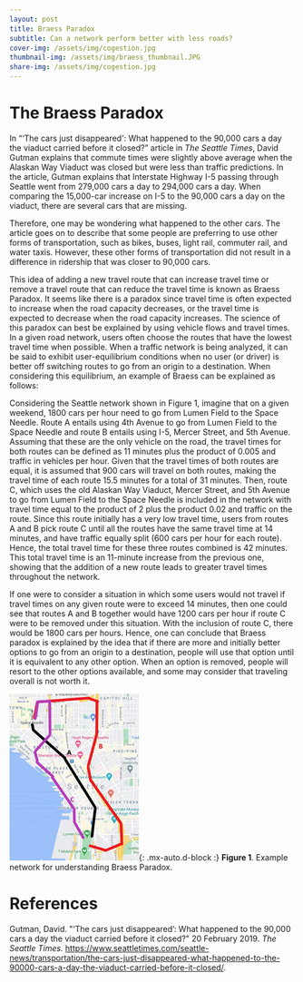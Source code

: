 ```yaml
---
layout: post
title: Braess Paradox
subtitle: Can a network perform better with less roads?
cover-img: /assets/img/cogestion.jpg
thumbnail-img: /assets/img/braess_thumbnail.JPG
share-img: /assets/img/cogestion.jpg
---
```


# The Braess Paradox

In “‘The cars just disappeared': What happened to the 90,000 cars a day the viaduct carried before it closed?” article in _The Seattle Times_, David Gutman explains that commute times were slightly above average when the Alaskan Way Viaduct was closed but were less than traffic predictions. In the article, Gutman explains that Interstate Highway I-5 passing through Seattle went from 279,000 cars a day to 294,000 cars a day. When comparing the 15,000-car increase on I-5 to the 90,000 cars a day on the viaduct, there are several cars that are missing.

 Therefore, one may be wondering what happened to the other cars. The article goes on to describe that some people are preferring to use other forms of transportation, such as bikes, buses, light rail, commuter rail, and water taxis. However, these other forms of transportation did not result in a difference in ridership that was closer to 90,000 cars.

 This idea of adding a new travel route that can increase travel time or remove a travel route that can reduce the travel time is known as Braess Paradox. It seems like there is a paradox since travel time is often expected to increase when the road capacity decreases, or the travel time is expected to decrease when the road capacity increases. The science of this paradox can best be explained by using vehicle flows and travel times. In a given road network, users often choose the routes that have the lowest travel time when possible. When a traffic network is being analyzed, it can be said to exhibit user-equilibrium conditions when no user (or driver) is better off switching routes to go from an origin to a destination. When considering this equilibrium, an example of Braess can be explained as follows:

 Considering the Seattle network shown in Figure 1, imagine that on a given weekend, 1800 cars per hour need to go from Lumen Field to the Space Needle. Route A entails using 4th Avenue to go from Lumen Field to the Space Needle and route B entails using I-5, Mercer Street, and 5th Avenue. Assuming that these are the only vehicle on the road, the travel times for both routes can be defined as 11 minutes plus the product of 0.005 and traffic in vehicles per hour. Given that the travel times of both routes are equal, it is assumed that 900 cars will travel on both routes, making the travel time of each route 15.5 minutes for a total of 31 minutes. Then, route C, which uses the old Alaskan Way Viaduct, Mercer Street, and 5th Avenue to go from Lumen Field to the Space Needle is included in the network with travel time equal to the product of 2 plus the product 0.02 and traffic on the route. Since this route initially has a very low travel time, users from routes A and B pick route C until all the routes have the same travel time at 14 minutes, and have traffic equally split (600 cars per hour for each route). Hence, the total travel time for these three routes combined is 42 minutes. This total travel time is an 11-minute increase from the previous one, showing that the addition of a new route leads to greater travel times throughout the network.

 If one were to consider a situation in which some users would not travel if travel times on any given route were to exceed 14 minutes, then one could see that routes A and B together would have 1200 cars per hour if route C were to be removed under this situation. With the inclusion of route C, there would be 1800 cars per hours. Hence, one can conclude that Braess paradox is explained by the idea that if there are more and initially better options to go from an origin to a destination, people will use that option until it is equivalent to any other option. When an option is removed, people will resort to the other options available, and some may consider that traveling overall is not worth it.

           
![Network](https://github.com/jesusjo2/jesusjo2.github.io/blob/master/assets/img/Seattle_Picture.png){: .mx-auto.d-block :}
**Figure 1**. Example network for understanding Braess Paradox.


# References

Gutman, David. "‘The cars just disappeared’: What happened to the 90,000 cars a day the viaduct carried before it closed?" 20 February 2019. _The Seattle Times._ <https://www.seattletimes.com/seattle-news/transportation/the-cars-just-disappeared-what-happened-to-the-90000-cars-a-day-the-viaduct-carried-before-it-closed/>.
